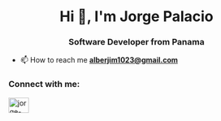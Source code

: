 <h1 align="center">Hi 👋, I'm Jorge Palacio</h1>
<h3 align="center">Software Developer from Panama</h3>

- 📫 How to reach me **alberjim1023@gmail.com**

<h3 align="left">Connect with me:</h3>
<p align="left">
<a href="https://linkedin.com/in/jorge-palacio-52bb891a4" target="blank"><img align="center" src="https://raw.githubusercontent.com/rahuldkjain/github-profile-readme-generator/master/src/images/icons/Social/linked-in-alt.svg" alt="jorge-palacio-52bb891a4" height="30" width="40" /></a>
</p>
